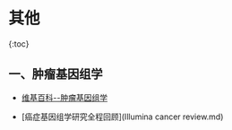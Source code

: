 # 其他

{:toc}



## 一、肿瘤基因组学

- [维基百科--肿瘤基因组学](https://zh.wikipedia.org/wiki/%E8%82%BF%E7%98%A4%E5%9F%BA%E5%9B%A0%E7%BB%84%E5%AD%A6)

- [癌症基因组学研究全程回顾](Illumina cancer review.md)


